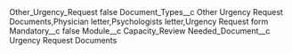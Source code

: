 <?xml version="1.0" encoding="UTF-8"?>
<CustomMetadata xmlns="http://soap.sforce.com/2006/04/metadata" xmlns:xsi="http://www.w3.org/2001/XMLSchema-instance" xmlns:xsd="http://www.w3.org/2001/XMLSchema">
    <label>Other_Urgency_Request</label>
    <protected>false</protected>
    <values>
        <field>Document_Types__c</field>
        <value xsi:type="xsd:string">Other Urgency Request Documents,Physician letter,Psychologists letter,Urgency Request form</value>
    </values>
    <values>
        <field>Mandatory__c</field>
        <value xsi:type="xsd:boolean">false</value>
    </values>
    <values>
        <field>Module__c</field>
        <value xsi:type="xsd:string">Capacity_Review</value>
    </values>
    <values>
        <field>Needed_Document__c</field>
        <value xsi:type="xsd:string">Urgency Request Documents</value>
    </values>
</CustomMetadata>
